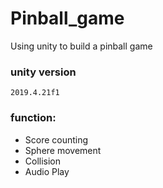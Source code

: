# Pinball_game
Using unity to build a pinball game 

### unity version 

`2019.4.21f1` <br> 

### function: 
* Score counting  
* Sphere movement
* Collision 
* Audio Play 
